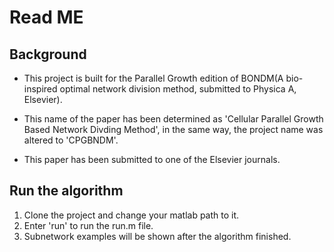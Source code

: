 # Read ME

## Background

*    This project is built for the Parallel Growth edition of BONDM(A bio-inspired optimal network division method, submitted to Physica A, Elsevier). 

*    This name of the paper has been determined as 'Cellular Parallel Growth Based Network Divding Method', in the same way, the project name was altered to 'CPGBNDM'.

*    This paper has been submitted to one of the Elsevier journals.

## Run the algorithm

1.  Clone the project and change your matlab path to it.
2.  Enter 'run' to run the run.m file.
3.  Subnetwork examples will be shown after the algorithm finished.
